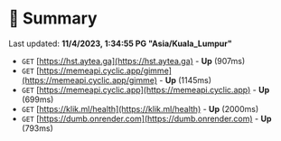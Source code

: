 # 📖 Summary
Last updated: **11/4/2023, 1:34:55 PG "Asia/Kuala_Lumpur"**

- `GET` [https://hst.aytea.ga](https://hst.aytea.ga) - **Up** (907ms)
- `GET` [https://memeapi.cyclic.app/gimme](https://memeapi.cyclic.app/gimme) - **Up** (1145ms)
- `GET` [https://memeapi.cyclic.app](https://memeapi.cyclic.app) - **Up** (699ms)
- `GET` [https://klik.ml/health](https://klik.ml/health) - **Up** (2000ms)
- `GET` [https://dumb.onrender.com](https://dumb.onrender.com) - **Up** (793ms)
